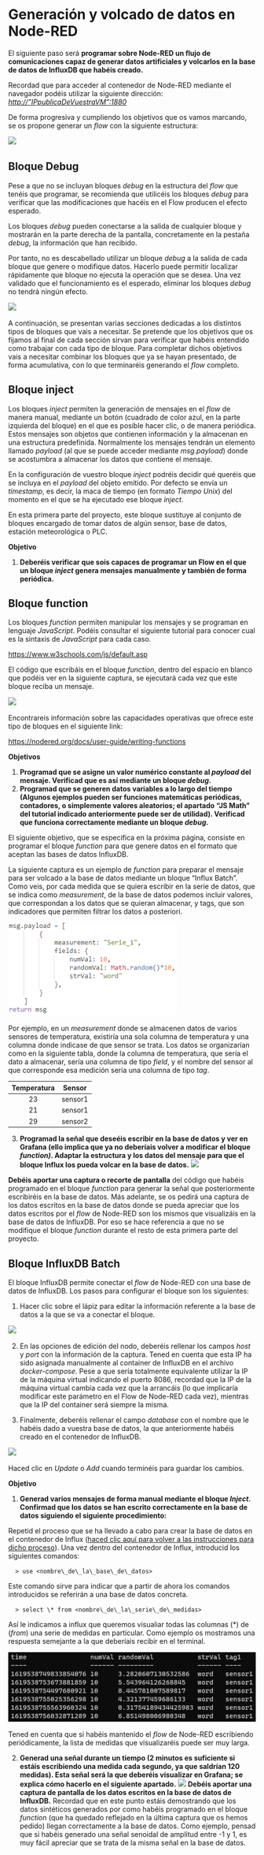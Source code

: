 <!-- multilingual suffix: en, es -->

# Generación y volcado de datos en Node-RED
El siguiente paso será **programar sobre Node-RED un flujo de comunicaciones capaz de generar datos artificiales y volcarlos en la base de datos de InfluxDB que habéis creado.**

Recordad que para acceder al contenedor de Node-RED mediante el navegador podéis utilizar la siguiente dirección: [*http://”IPpublicaDeVuestraVM”:1880*]()

De forma progresiva y cumpliendo los objetivos que os vamos marcando, se os propone generar un *flow* con la siguiente estructura:
<!-- [common] -->
![](../img/Aspose.Words.b1061091-e8de-4e39-91fb-4ba4b8e356ff.041.png)
<!-- [es] -->
## Bloque Debug
Pese a que no se incluyan bloques *debug* en la estructura del *flow* que tenéis que programar, se recomienda que utilicéis los bloques *debug* para verificar que las modificaciones que hacéis en el Flow producen el efecto esperado.

Los bloques *debug* pueden conectarse a la salida de cualquier bloque y mostrarán en la parte derecha de la pantalla, concretamente en la pestaña *debug*, la información que han recibido.

Por tanto, no es descabellado utilizar un bloque *debug* a la salida de cada bloque que genere o modifique datos. Hacerlo puede permitir localizar rápidamente que bloque no ejecuta la operación que se desea. Una vez validado que el funcionamiento es el esperado, eliminar los bloques *debug* no tendrá ningún efecto.
<!-- [common] -->
![](../img/Aspose.Words.b1061091-e8de-4e39-91fb-4ba4b8e356ff.042.png)
<!-- [es] -->
A continuación, se presentan varias secciones dedicadas a los distintos tipos de bloques que vais a necesitar. Se pretende que los objetivos que os fijamos al final de cada sección sirvan para verificar que habéis entendido como trabajar con cada tipo de bloque. Para completar dichos objetivos vais a necesitar combinar los bloques que ya se hayan presentado, de forma acumulativa, con lo que terminaréis generando el *flow* completo.
   ## Bloque inject
Los bloques *inject* permiten la generación de mensajes en el *flow* de manera manual, mediante un botón (cuadrado de color azul, en la parte izquierda del bloque) en el que es posible hacer clic, o de manera periódica.  Estos mensajes son objetos que contienen información y la almacenan en una estructura predefinida. Normalmente los mensajes tendrán un elemento llamado *payload* (al que se puede acceder mediante *msg.payload*) donde se acostumbra a almacenar los datos que contiene el mensaje.

En la configuración de vuestro bloque *inject* podréis decidir qué queréis que se incluya en el *payload* del objeto emitido. Por defecto se envía un *timestamp*, es decir, la maca de tiempo (en formato *Tiempo Unix*) del momento en el que se ha ejecutado ese bloque *inject*.

En esta primera parte del proyecto, este bloque sustituye al conjunto de bloques encargado de tomar datos de algún sensor, base de datos, estación meteorológica o PLC. 

**Objetivo**

1. **Deberéis verificar que sois capaces de programar un Flow en el que un bloque *inject* genera mensajes manualmente y también de forma periódica.**
## Bloque function
Los bloques *function* permiten manipular los mensajes y se programan en lenguaje *JavaScript*. Podéis consultar el siguiente tutorial para conocer cual es la sintaxis de *JavaScript* para cada caso.

<https://www.w3schools.com/js/default.asp>

El código que escribáis en el bloque *function*, dentro del espacio en blanco que podéis ver en la siguiente captura, se ejecutará cada vez que este bloque reciba un mensaje.
<!-- [common] -->
![](../img/Aspose.Words.b1061091-e8de-4e39-91fb-4ba4b8e356ff.043.png)
<!-- [es] -->
Encontrareis información sobre las capacidades operativas que ofrece este tipo de bloques en el siguiente link: 

<https://nodered.org/docs/user-guide/writing-functions>

**Objetivos**

1. **Programad que se asigne un valor numérico constante al *payload* del mensaje. Verificad que es así mediante un bloque *debug*.**
1. **Programad que se generen datos variables a lo largo del tiempo (Algunos ejemplos pueden ser funciones matemáticas periódicas, contadores, o simplemente valores aleatorios; el apartado “JS Math” del tutorial indicado anteriormente puede ser de utilidad). Verificad que funciona correctamente mediante un bloque *debug*.**

El siguiente objetivo, que se especifica en la próxima página, consiste en programar el bloque *function* para que genere datos en el formato que aceptan las bases de datos InfluxDB. 

La siguiente captura es un ejemplo de *function* para preparar el mensaje para ser volcado a la base de datos mediante un bloque “Influx Batch”. Como veis, por cada medida que se quiera escribir en la serie de datos, que se indica como *measurement*, de la base de datos podemos incluir valores, que correspondan a los datos que se quieran almacenar, y tags, que son indicadores que permiten filtrar los datos a posteriori. 
<!-- [common] -->
![](../img/Aspose.Words.b1061091-e8de-4e39-91fb-4ba4b8e356ff.044.png)
<!-- [es] -->
Por ejemplo, en un *measurement* donde se almacenen datos de varios sensores de temperatura, existiría una sola columna de temperatura y una columna donde indicase de que sensor se trata. Los datos se organizarían como en la siguiente tabla, donde la columna de temperatura, que sería el dato a almacenar, sería una columna de tipo *field*, y el nombre del sensor al que corresponde esa medición sería una columna de tipo *tag*.

|**Temperatura**|**Sensor**|
| :-: | :-: |
|23|sensor1|
|21|sensor1|
|29|sensor2|

3. **Programad la señal que deseéis escribir en la base de datos y ver en Grafana (ello implica que ya no deberíais volver a modificar el bloque *function)*. Adaptar la estructura y los datos del mensaje para que el bloque Influx los pueda volcar en la base de datos.**
![](../img/Aspose.Words.b1061091-e8de-4e39-91fb-4ba4b8e356ff.045.png)

**Debéis aportar una captura o recorte de pantalla** del código que habéis programado en el bloque *function* para generar la señal que posteriormente escribiréis en la base de datos. Más adelante, se os pedirá una captura de los datos escritos en la base de datos donde se pueda apreciar que los datos escritos por el *flow* de Node-RED son los mismos que visualizáis en la base de datos de InfluxDB. Por eso se hace referencia a que no se modifique el bloque *function* durante el resto de esta primera parte del proyecto.	


## Bloque InfluxDB Batch
El bloque InfluxDB permite conectar el *flow* de Node-RED con una base de datos de InfluxDB. Los pasos para configurar el bloque son los siguientes:

1) Hacer clic sobre el lápiz para editar la información referente a la base de datos a la que se va a conectar el bloque.
<!-- [common] -->
![](../img/Aspose.Words.b1061091-e8de-4e39-91fb-4ba4b8e356ff.046.png)
<!-- [es] -->
2) En las opciones de edición del nodo, deberéis rellenar los campos *host* y *port* con la información de la captura. Tened en cuenta que esta IP ha sido asignada manualmente al container de InfluxDB en el archivo *docker-compose*. Pese a que sería totalmente equivalente utilizar la IP de la máquina virtual indicando el puerto 8086, recordad que la IP de la máquina virtual cambia cada vez que la arrancáis (lo que implicaría modificar este parámetro en el Flow de Node-RED cada vez), mientras que la IP del container será siempre la misma.

3) Finalmente, deberéis rellenar el campo *database* con el nombre que le habéis dado a vuestra base de datos, la que anteriormente habéis creado en el contenedor de InfluxDB.
<!-- [common] -->
![](../img/Aspose.Words.b1061091-e8de-4e39-91fb-4ba4b8e356ff.047.png)
<!-- [es] -->
Haced clic en *Update* o *Add* cuando terminéis para guardar los cambios.

**Objetivo**

1. **Generad varios mensajes de forma manual mediante el bloque *Inject*. Confirmad que los datos se han escrito correctamente en la base de datos siguiendo el siguiente procedimiento:**

Repetid el proceso que se ha llevado a cabo para crear la base de datos en el contenedor de Influx ([haced clic aquí para volver a las instrucciones para dicho proceso](#_Acceso_a_la)). Una vez dentro del contenedor de Influx, introducid los siguientes comandos:

      > use <nombre\_de\_la\_base\_de\_datos>

Este comando sirve para indicar que a partir de ahora los comandos introducidos se referirán a una base de datos concreta.

      > select \* from <nombre\_de\_la\_serie\_de\_medidas>

Así le indicamos a influx que queremos visualiar todas las columnas (\*) de (*from*) una serie de medidas en particular. Como ejemplo os mostramos una respuesta semejante a la que deberíais recibir en el terminal. 
<!-- [common] -->
![](../img/Aspose.Words.b1061091-e8de-4e39-91fb-4ba4b8e356ff.048.png)
<!-- [es] -->
Tened en cuenta que si habéis mantenido el *flow* de Node-RED escribiendo periódicamente, la lista de medidas que visualizaréis puede ser muy larga.

2. **Generad una señal durante un tiempo (2 minutos es suficiente si estáis escribiendo una medida cada segundo, ya que saldrían 120 medidas). Esta señal será la que deberéis visualizar en Grafana; se explica cómo hacerlo en el siguiente apartado.**
![](../img/Aspose.Words.b1061091-e8de-4e39-91fb-4ba4b8e356ff.045.png)
**Debéis aportar una captura de pantalla de los datos escritos en la base de datos de InfluxDB.** Recordad que en este punto estáis demostrando que los datos sintéticos generados por como habéis programado en el bloque *function* (que ha quedado reflejado en la última captura que os hemos pedido) llegan correctamente a la base de datos. Como ejemplo, pensad que si habéis generado una señal senoidal de amplitud entre -1 y 1, es muy fácil apreciar que se trata de la misma señal en la base de datos. 